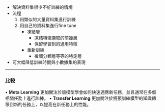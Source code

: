 * 解決資料集很少不好訓練的情境
* 流程
	1. 用類似的大量資料集進行訓練
	2. 用自己的資料集進行fine tune
		* 凍結層
			* 凍結特徵擷取的前幾層
			* 保留學習到的通用特徵
		* 重新訓練
			* 微調分類層等等的特定層
* 可大幅降低訓練時間與小數據集的表現
---
### 比較
• **Meta Learning** 更加關注於讓模型學會如何快速適應新任務，並且通常在多個相關任務上進行訓練。
• **Transfer Learning** 更加關注於將預訓練模型的知識轉移到新的任務上，以提高在新任務上的性能。